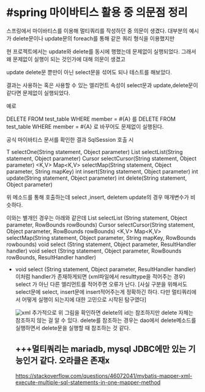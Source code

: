 # #spring 마이바티스 활용 중 의문점 정리 

스프링에서 마이바티스를 이용해 멀티쿼리를 작성하던 중 의문이 생겼다. 대부분의 예시가 delete문이나 update문의 foreach를 통해 같은 쿼리 형식을 이용했지만

현 프로젝트에서는 update와 delete를 동시에 행했는데 문제없이 실행되었다. 그래서 왜 문제없이 실행이 되는 것인가에 대해 의문이 생겼고 

update delete문 뿐만이 아닌 select문을 섞어도 되나 테스트를 해보았다. 

결과는 사용하는 혹은 사용할 수 있는 엘리먼트 속성이 select문과 update,delete문이 같다면 문제없이 실행되었다. 

예로 

<delete id="test" >
   		DELETE FROM test_table 
   		WHERE member = #{A}  
 </delete> 를
 
 <update id="test" >
   		DELETE FROM test_table 
   		WHERE member = #{A}  
 </update> 로 바꾸어도 문제없이 실행된다. 
 
 공식 마이바티스 문서를 확인한 결과 
 SqlSession 호출 시 
 
<T> T selectOne(String statement, Object parameter)
<E> List<E> selectList(String statement, Object parameter)
<T> Cursor<T> selectCursor(String statement, Object parameter)
<K,V> Map<K,V> selectMap(String statement, Object parameter, String mapKey)
int insert(String statement, Object parameter)
int update(String statement, Object parameter)
int delete(String statement, Object parameter)

 위 메소드를 통해 호출하는데 select ,insert, deletem update의 경우 매개변수가 비슷하다. 
   
 이와는 별개인 경우는 아래와 같은데 
<E> List<E> selectList (String statement, Object parameter, RowBounds rowBounds)
<T> Cursor<T> selectCursor(String statement, Object parameter, RowBounds rowBounds)
<K,V> Map<K,V> selectMap(String statement, Object parameter, String mapKey, RowBounds rowbounds)
void select (String statement, Object parameter, ResultHandler<T> handler)
void select (String statement, Object parameter, RowBounds rowBounds, ResultHandler<T> handler)
   
- void select (String statement, Object parameter, ResultHandler<T> handler) 이처럼  handler가 존재하게되면 (xml파일에서 resulttype을 적어주는 경우)
   select 가 아닌 다른 엘리먼트를 적어주면 오류가 난다.
   [사실 구분을 위해서도 select문에 select, insert문에 insert적어주는게 정확하긴 하다. 다만 멀티쿼리에서 어떻게 실행이 되는지에 대한 고민으로 시작된 탐구였다] 
   
   ![xml](https://user-images.githubusercontent.com/97571604/176458335-19709356-bd7b-46a4-a923-1c93bf5904b8.png)
   추가적으로 
   위 그림을 확인하면 delete의 id는 참조하지만 delete 자체는 참조하지 않는 걸 알 수 있다. delete를 참조하는 경우는 dao에서 delete메소드를 실행하면서 delete문을
   실행할 때 참조하는 것 같다.

   
   ## +++멀티쿼리는 mariadb, mysql JDBC에만 있는 기능인거 같다. 오라클은 존재x
   https://stackoverflow.com/questions/46072041/mybatis-mapper-xml-execute-multiple-sql-statements-in-one-mapper-method

